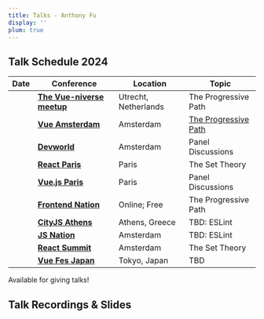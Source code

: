 ```yaml
---
title: Talks - Anthony Fu
display: ''
plum: true
---
```


<SubNav />

## Talk Schedule 2024

| Date                          | Conference                                                                                           | Location             | Topic                                                               |
| ----------------------------- | ---------------------------------------------------------------------------------------------------- | -------------------- | ------------------------------------------------------------------- |
| <TalkDate date="2024-02-27"/> | [**The Vue-niverse meetup**](https://www.meetup.com/nl-NL/coven-of-wisdom-utrecht/events/298711260/) | Utrecht, Netherlands | The Progressive Path                                                |
| <TalkDate date="2024-02-29"/> | [**Vue Amsterdam**](https://vuejs.amsterdam/)                                                        | Amsterdam            | [The Progressive Path](/posts/roads-to-oss-progressive-vueams-2024) |
| <TalkDate date="2024-03-01"/> | [**Devworld**](https://devworldconference.com/)                                                      | Amsterdam            | Panel Discussions                                                   |
| <TalkDate date="2024-03-22"/> | [**React Paris**](https://react.paris/)                                                              | Paris                | The Set Theory                                                      |
| <TalkDate date="2024-04-03"/> | [**Vue.js Paris**](https://www.meetup.com/fr-FR/vuejs-paris/)                                        | Paris                | Panel Discussions                                                   |
| <TalkDate date="2024-06-01"/> | [**Frontend Nation**](https://frontendnation.com/)                                                   | Online; Free         | The Progressive Path                                                |
| <TalkDate date="2024-06-06"/> | [**CityJS Athens**](https://greece.cityjsconf.org/)                                                  | Athens, Greece       | TBD: ESLint                                                         |
| <TalkDate date="2024-06-13"/> | [**JS Nation**](https://jsnation.com/)                                                               | Amsterdam            | TBD: ESLint                                                         |
| <TalkDate date="2024-06-14"/> | [**React Summit**](https://reactsummit.com/)                                                         | Amsterdam            | The Set Theory                                                      |
| <TalkDate date="2024-10-19"/> | [**Vue Fes Japan**](https://vuefes.jp/)                                                              | Tokyo, Japan         | TBD                                                                 |

<div slide-enter>
  <div i-ri:presentation-line mr-1 />
  <RouterLink to="/giving-talks" op50>Available for giving talks!</RouterLink>
</div>

<h2 important="mb--4 mt-15">Talk Recordings & Slides</h2>

<ListPosts type="talk" :extra="frontmatter.items" />
